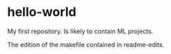 # hello-world
My first repository. Is likely to contain ML projects.

The edition of the makefile contained in readme-edits.
